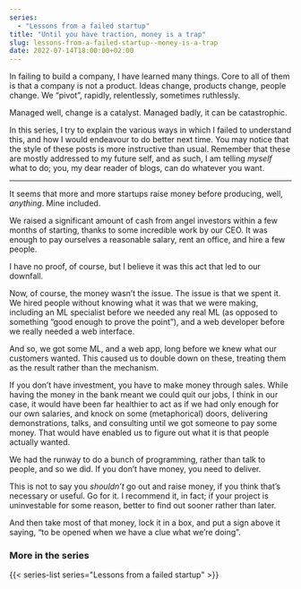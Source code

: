 ```yaml
---
series:
  - "Lessons from a failed startup"
title: "Until you have traction, money is a trap"
slug: lessons-from-a-failed-startup--money-is-a-trap
date: 2022-07-14T18:00:00+02:00
---
```


In failing to build a company, I have learned many things. Core to all of them is that a company is not a product. Ideas change, products change, people change. We “pivot”, rapidly, relentlessly, sometimes ruthlessly.

Managed well, change is a catalyst. Managed badly, it can be catastrophic.

In this series, I try to explain the various ways in which I failed to understand this, and how I would endeavour to do better next time. You may notice that the style of these posts is more instructive than usual. Remember that these are mostly addressed to my future self, and as such, I am telling _myself_ what to do; you, my dear reader of blogs, can do whatever you want.

---

It seems that more and more startups raise money before producing, well, *anything*. Mine included.

We raised a significant amount of cash from angel investors within a few months of starting, thanks to some incredible work by our CEO. It was enough to pay ourselves a reasonable salary, rent an office, and hire a few people.

I have no proof, of course, but I believe it was this act that led to our downfall.

Now, of course, the money wasn’t the issue. The issue is that we spent it. We hired people without knowing what it was that we were making, including an ML specialist before we needed any real ML (as opposed to something “good enough to prove the point”), and a web developer before we really needed a web interface.

And so, we got some ML, and a web app, long before we knew what our customers wanted. This caused us to double down on these, treating them as the result rather than the mechanism.

If you don’t have investment, you have to make money through sales. While having the money in the bank meant we could quit our jobs, I think in our case, it would have been far healthier to act as if we had only enough for our own salaries, and knock on some (metaphorical) doors, delivering demonstrations, talks, and consulting until we got someone to pay some money. That would have enabled us to figure out what it is that people actually wanted.

We had the runway to do a bunch of programming, rather than talk to people, and so we did. If you don’t have money, you need to deliver.

This is not to say you *shouldn’t* go out and raise money, if you think that’s necessary or useful. Go for it. I recommend it, in fact; if your project is uninvestable for some reason, better to find out sooner rather than later.

And then take most of that money, lock it in a box, and put a sign above it saying, “to be opened when we have a clue what we’re doing”.

### More in the series

{{< series-list series="Lessons from a failed startup" >}}
